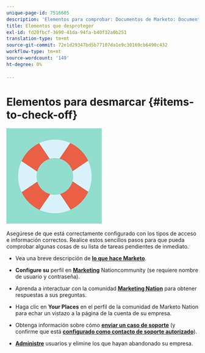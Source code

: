 ```yaml
---
unique-page-id: 7516605
description: 'Elementos para comprobar: Documentos de Marketo: Documentación del producto'
title: Elementos que desproteger
exl-id: fd20fbcf-3690-41da-94fa-b40f32a0b251
translation-type: tm+mt
source-git-commit: 72e1d29347bd5b77107da1e9c30169cb6490c432
workflow-type: tm+mt
source-wordcount: '149'
ht-degree: 0%

---
```


# Elementos para desmarcar {#items-to-check-off}

![](assets/life-preserver.jpg)

Asegúrese de que está correctamente configurado con los tipos de acceso e información correctos. Realice estos sencillos pasos para que pueda comprobar algunas cosas de su lista de tareas pendientes de inmediato.

* Vea una breve descripción de [**lo que hace Marketo**](https://pages2.marketo.com/demoFull.html).

* **Configure su** perfil en  [**Marketing**](https://nation.marketo.com/) Nationcommunity (se requiere nombre de usuario y contraseña).

* Aprenda a interactuar con la comunidad [**Marketing Nation**](https://nation.marketo.com/t5/About-Community/ct-p/about-community) para obtener respuestas a sus preguntas.

* Haga clic en **Your Places** en el perfil de la comunidad de Marketo Nation para echar un vistazo a la página de la cuenta de su empresa.

* Obtenga información sobre cómo [**enviar un caso de soporte**](https://nation.marketo.com/t5/Knowledgebase/Submitting-a-Support-Case-to-Marketo-Support/ta-p/252201) (y confirme que está [**configurado como contacto de soporte autorizado**](https://nation.marketo.com/t5/Knowledgebase/Managing-Authorized-Support-Contacts/ta-p/254341)).

* [**Administre**](/help/marketo/product-docs/administration/users-and-roles/managing-marketo-users.md) usuarios y elimine los que hayan abandonado su empresa.
